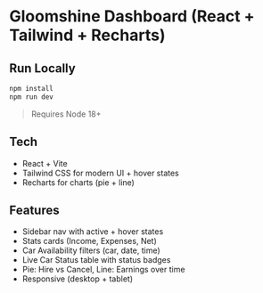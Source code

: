 # Gloomshine Dashboard (React + Tailwind + Recharts)

## Run Locally
```bash
npm install
npm run dev
```

> Requires Node 18+

## Tech
- React + Vite
- Tailwind CSS for modern UI + hover states
- Recharts for charts (pie + line)

## Features
- Sidebar nav with active + hover states
- Stats cards (Income, Expenses, Net)
- Car Availability filters (car, date, time)
- Live Car Status table with status badges
- Pie: Hire vs Cancel, Line: Earnings over time
- Responsive (desktop + tablet)
